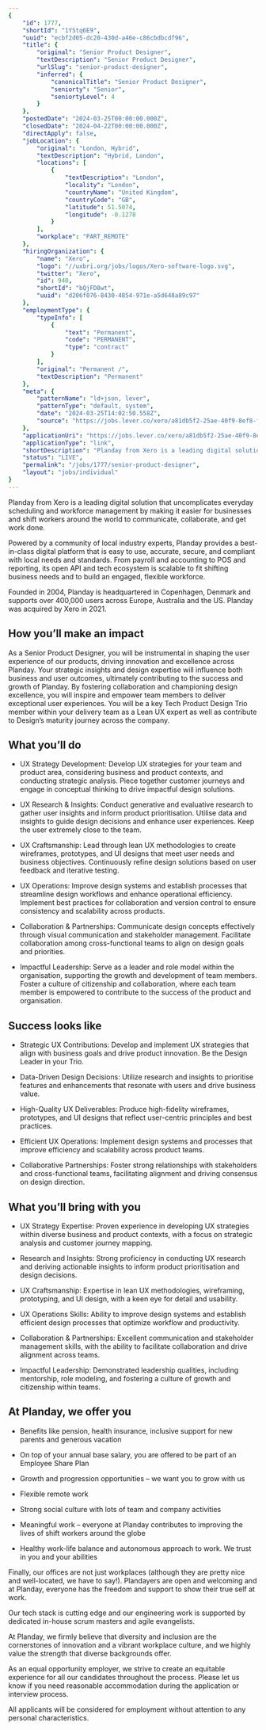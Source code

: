 ```yaml
---
{
	"id": 1777,
	"shortId": "1YStq6E9",
	"uuid": "ecbf2d05-dc20-430d-a46e-c86cbdbcdf96",
	"title": {
		"original": "Senior Product Designer",
		"textDescription": "Senior Product Designer",
		"urlSlug": "senior-product-designer",
		"inferred": {
			"canonicalTitle": "Senior Product Designer",
			"seniorty": "Senior",
			"seniortyLevel": 4
		}
	},
	"postedDate": "2024-03-25T00:00:00.000Z",
	"closedDate": "2024-04-22T00:00:00.000Z",
	"directApply": false,
	"jobLocation": {
		"original": "London, Hybrid",
		"textDescription": "Hybrid, London",
		"locations": [
			{
				"textDescription": "London",
				"locality": "London",
				"countryName": "United Kingdom",
				"countryCode": "GB",
				"latitude": 51.5074,
				"longitude": -0.1278
			}
		],
		"workplace": "PART_REMOTE"
	},
	"hiringOrganization": {
		"name": "Xero",
		"logo": "//uxbri.org/jobs/logos/Xero-software-logo.svg",
		"twitter": "Xero",
		"id": 940,
		"shortId": "bQjFD8wt",
		"uuid": "d206f076-8430-4854-971e-a5d648a89c97"
	},
	"employmentType": {
		"typeInfo": [
			{
				"text": "Permanent",
				"code": "PERMANENT",
				"type": "contract"
			}
		],
		"original": "Permanent /",
		"textDescription": "Permanent"
	},
	"meta": {
		"patternName": "ld+json, lever",
		"patternType": "default, system",
		"date": "2024-03-25T14:02:50.558Z",
		"source": "https://jobs.lever.co/xero/a81db5f2-25ae-40f9-8ef8-f8054834ac75?lever-source=Indeed"
	},
	"applicationUri": "https://jobs.lever.co/xero/a81db5f2-25ae-40f9-8ef8-f8054834ac75/apply",
	"applicationType": "link",
	"shortDescription": "Planday from Xero is a leading digital solution that uncomplicates everyday scheduling and workforce management by making it easier for businesses and shift workers around the world to communicate,",
	"status": "LIVE",
	"permalink": "/jobs/1777/senior-product-designer",
	"layout": "jobs/individual"
}
---
```

<p>Planday from Xero is a leading digital solution that uncomplicates everyday scheduling and workforce management by making it easier for businesses and shift workers around the world to communicate, collaborate, and get work done.</p><p>Powered by a community of local industry experts, Planday provides a best-in-class digital platform that is easy to use, accurate, secure, and compliant with local needs and standards. From payroll and accounting to POS and reporting, its open API and tech ecosystem is scalable to fit shifting business needs and to build an engaged, flexible workforce.</p><p>Founded in 2004, Planday is headquartered in Copenhagen, Denmark and supports over 400,000 users across Europe, Australia and the US. Planday was acquired by Xero in 2021.</p><h2>How you’ll make an impact</h2><p>As a Senior Product Designer, you will be instrumental in shaping the user experience of our products, driving innovation and excellence across Planday. Your strategic insights and design expertise will influence both business and user outcomes, ultimately contributing to the success and growth of Planday. By fostering collaboration and championing design excellence, you will inspire and empower team members to deliver exceptional user experiences. You will be a key Tech Product Design Trio member within your delivery team as a Lean UX expert as well as contribute to Design’s maturity journey across the company.</p><h2>What you’ll do</h2><ul><li><p>UX Strategy Development: Develop UX strategies for your team and product area, considering business and product contexts, and conducting strategic analysis. Piece together customer journeys and engage in conceptual thinking to drive impactful design solutions.</p></li><li><p>UX Research &amp; Insights: Conduct generative and evaluative research to gather user insights and inform product prioritisation. Utilise data and insights to guide design decisions and enhance user experiences. Keep the user extremely close to the team.</p></li><li><p>UX Craftsmanship: Lead through lean UX methodologies to create wireframes, prototypes, and UI designs that meet user needs and business objectives. Continuously refine design solutions based on user feedback and iterative testing.</p></li><li><p>UX Operations: Improve design systems and establish processes that streamline design workflows and enhance operational efficiency. Implement best practices for collaboration and version control to ensure consistency and scalability across products.</p></li><li><p>Collaboration &amp; Partnerships: Communicate design concepts effectively through visual communication and stakeholder management. Facilitate collaboration among cross-functional teams to align on design goals and priorities.</p></li><li><p>Impactful Leadership: Serve as a leader and role model within the organisation, supporting the growth and development of team members. Foster a culture of citizenship and collaboration, where each team member is empowered to contribute to the success of the product and organisation.</p></li></ul><h2>Success looks like</h2><ul><li><p>Strategic UX Contributions: Develop and implement UX strategies that align with business goals and drive product innovation. Be the Design Leader in your Trio.&nbsp;</p></li><li><p>Data-Driven Design Decisions: Utilize research and insights to prioritise features and enhancements that resonate with users and drive business value.</p></li><li><p>High-Quality UX Deliverables: Produce high-fidelity wireframes, prototypes, and UI designs that reflect user-centric principles and best practices.</p></li><li><p>Efficient UX Operations: Implement design systems and processes that improve efficiency and scalability across product teams.</p></li><li><p>Collaborative Partnerships: Foster strong relationships with stakeholders and cross-functional teams, facilitating alignment and driving consensus on design direction.</p></li></ul><h2>What you’ll bring with you</h2><ul><li><p>UX Strategy Expertise: Proven experience in developing UX strategies within diverse business and product contexts, with a focus on strategic analysis and customer journey mapping.</p></li><li><p>Research and Insights: Strong proficiency in conducting UX research and deriving actionable insights to inform product prioritisation and design decisions.</p></li><li><p>UX Craftsmanship: Expertise in lean UX methodologies, wireframing, prototyping, and UI design, with a keen eye for detail and usability.</p></li><li><p>UX Operations Skills: Ability to improve design systems and establish efficient design processes that optimize workflow and productivity.</p></li><li><p>Collaboration &amp; Partnerships: Excellent communication and stakeholder management skills, with the ability to facilitate collaboration and drive alignment across teams.</p></li><li><p>Impactful Leadership: Demonstrated leadership qualities, including mentorship, role modeling, and fostering a culture of growth and citizenship within teams.</p></li></ul><h2>At Planday, we offer you</h2><ul><li><p>Benefits like pension, health insurance, inclusive support for new parents and generous vacation</p></li><li><p>On top of your annual base salary, you are offered to be part of an Employee Share Plan</p></li><li><p>Growth and progression opportunities – we want you to grow with us</p></li><li><p>Flexible remote work</p></li><li><p>Strong social culture with lots of team and company activities</p></li><li><p>Meaningful work – everyone at Planday contributes to improving the lives of shift workers around the globe</p></li><li><p>Healthy work-life balance and autonomous approach to work. We trust in you and your abilities</p></li></ul><p>Finally, our offices are not just workplaces (although they are pretty nice and well-located, we have to say!). Plandayers are open and welcoming and at Planday, everyone has the freedom and support to show their true self at work.</p><p>Our tech stack is cutting edge and our engineering work is supported by dedicated in-house scrum masters and agile evangelists.</p><p>At Planday, we firmly believe that diversity and inclusion are the cornerstones of innovation and a vibrant workplace culture, and we highly value the strength that diverse backgrounds offer.</p><p>As an equal opportunity employer, we strive to create an equitable experience for all our candidates throughout the process. Please let us know if you need reasonable accommodation during the application or interview process.</p><p>All applicants will be considered for employment without attention to any personal characteristics.</p>
